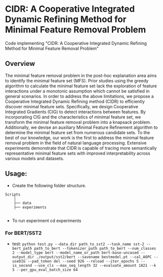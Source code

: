 # CIDR: A Cooperative Integrated Dynamic Refining Method for Minimal Feature Removal Problem
Code implementing "CIDR: A Cooperative Integrated Dynamic Refining Method for Minimal Feature
Removal Problem"



## Overview

The minimal feature removal problem in the post-hoc explanation area aims to identify the minimal feature set (MFS). Prior studies using the greedy algorithm to calculate the minimal feature set lack the exploration of feature interactions under a monotonic assumption  which cannot be satisfied in general scenarios. In order to address the above limitations, 
we  propose a Cooperative Integrated Dynamic Refining method (CIDR) to efficiently  discover  minimal feature sets. Specifically, we design Cooperative Integrated Gradients (CIG) to detect interactions between features. By incorporating CIG and the characteristics of minimal feature set, we transform the minimal feature removal problem into a knapsack problem. Additionally, we  devise an auxiliary
Minimal Feature Refinement algorithm to determine the  minimal feature set from numerous candidate sets.
To the best of our knowledge, our work is the first to address the minimal feature removal problem in the field of natural language processing. Extensive experiments demonstrate that CIDR is capable of tracing more semantically representative minimal feature sets with improved interpretability across various models and datasets.



 ## Usage:
- Create the following folder structure.
```
Scripts
    │
    ├── data
    ├── experiments
    
```
- To run experiment cd  experiments 
 ### For BERT/SST2
-  test:  ```python test.py --data_dir path_to_sst2 --task_name sst-2 --bert_path path_to_bert --tokenizer_path path_to_bert --num_classes 2 --model_type bert --model_name_or_path bert-base-uncased --output_dir ./output/sst2/bert --savename bestmodel.pt --cal_AOPC --useDIG --pad_token del --seed 926 --reload --iter_epochs 5 --is_second --use_cls --max_seq_length 32 --evaluate_amount 1821 --k 5 --per_gpu_eval_batch_size 64```


